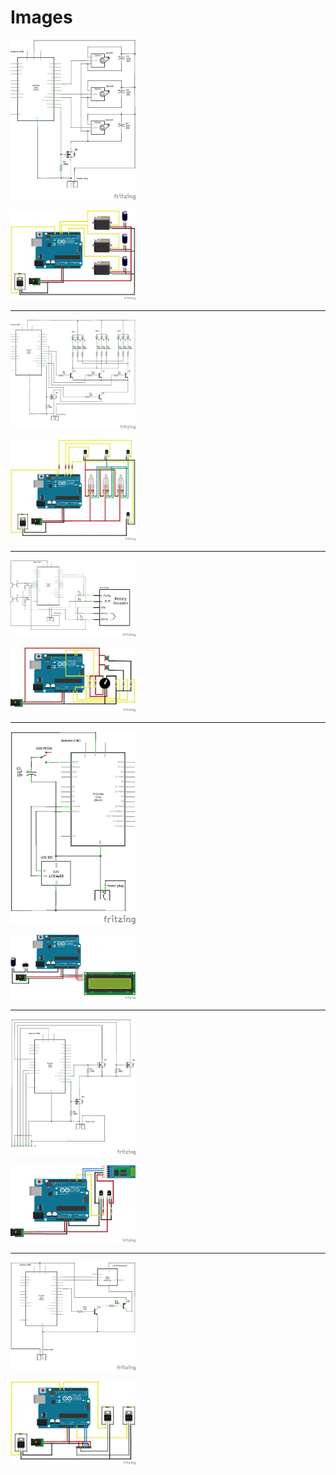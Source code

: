# Images

[<img src="https://github.com/deltarobotone/image_database/blob/master/circuit_board_schematics/circuit_board_schematics%20(1).png" width="200">](https://raw.githubusercontent.com/deltarobotone/image_database/master/circuit_board_schematics/circuit_board_schematics%20(1).png)

[<img src="https://github.com/deltarobotone/image_database/blob/master/circuit_board_schematics/circuit_board_schematics%20(2).png" width="200">](https://raw.githubusercontent.com/deltarobotone/image_database/master/circuit_board_schematics/circuit_board_schematics%20(2).png)
***
[<img src="https://github.com/deltarobotone/image_database/blob/master/circuit_board_schematics/circuit_board_schematics%20(3).png" width="200">](https://raw.githubusercontent.com/deltarobotone/image_database/master/circuit_board_schematics/circuit_board_schematics%20(3).png)

[<img src="https://github.com/deltarobotone/image_database/blob/master/circuit_board_schematics/circuit_board_schematics%20(4).png" width="200">](https://raw.githubusercontent.com/deltarobotone/image_database/master/circuit_board_schematics/circuit_board_schematics%20(4).png)
***
[<img src="https://github.com/deltarobotone/image_database/blob/master/circuit_board_schematics/circuit_board_schematics%20(5).png" width="200">](https://raw.githubusercontent.com/deltarobotone/image_database/master/circuit_board_schematics/circuit_board_schematics%20(5).png)

[<img src="https://github.com/deltarobotone/image_database/blob/master/circuit_board_schematics/circuit_board_schematics%20(6).png" width="200">](https://raw.githubusercontent.com/deltarobotone/image_database/master/circuit_board_schematics/circuit_board_schematics%20(6).png)
***
[<img src="https://github.com/deltarobotone/image_database/blob/master/circuit_board_schematics/circuit_board_schematics%20(7).png" width="200">](https://raw.githubusercontent.com/deltarobotone/image_database/master/circuit_board_schematics/circuit_board_schematics%20(7).png)

[<img src="https://github.com/deltarobotone/image_database/blob/master/circuit_board_schematics/circuit_board_schematics%20(8).png" width="200">](https://raw.githubusercontent.com/deltarobotone/image_database/master/circuit_board_schematics/circuit_board_schematics%20(8).png)
***
[<img src="https://github.com/deltarobotone/image_database/blob/master/circuit_board_schematics/circuit_board_schematics%20(9).png" width="200">](https://raw.githubusercontent.com/deltarobotone/image_database/master/circuit_board_schematics/circuit_board_schematics%20(9).png)

[<img src="https://github.com/deltarobotone/image_database/blob/master/circuit_board_schematics/circuit_board_schematics%20(11).png" width="200">](https://raw.githubusercontent.com/deltarobotone/image_database/master/circuit_board_schematics/circuit_board_schematics%20(11).png)
***
[<img src="https://github.com/deltarobotone/image_database/blob/master/circuit_board_schematics/circuit_board_schematics%20(10).png" width="200">](https://raw.githubusercontent.com/deltarobotone/image_database/master/circuit_board_schematics/circuit_board_schematics%20(10).png)

[<img src="https://github.com/deltarobotone/image_database/blob/master/circuit_board_schematics/circuit_board_schematics%20(12).png" width="200">](https://raw.githubusercontent.com/deltarobotone/image_database/master/circuit_board_schematics/circuit_board_schematics%20(12).png)
